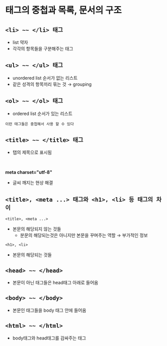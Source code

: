 태그의 중첩과 목록, 문서의 구조
==
## ```<li> ~~ </li> 태그```

+ list 약자
+ 각각의 항목들을 구분해주는 태그

## ```<ul> ~~ </ul> 태그```
 + unordered list 순서가 없는 리스트
 + 같은 성격의 항목끼리 묶는 것 →  grouping

 ## ```<ol> ~~ </ol> 태그```
 + ordered list 순서가 있는 리스트
 ```
 이런 태그들은 중첩해서 사용 할 수 있다
 ```

## ```<title> ~~ </title> 태그```
+ 탭의 제목으로 표시됨

<br>

 **meta charset="utf-8"**
+ 글씨 깨지는 현상 해결


## ``<title>, <meta ...> 태그와 <h1>, <li> 등 태그의 차이``

``<title>, <meta ...>``
+ 본문의 해당되지 않는 것들
    + 분문의 해당되는것은 아니지만 본문을 꾸며주는 역할 → 부가적인 정보

 ``<h1>, <li>``
+ 본문의 해당되는 것들

## ``<head> ~~ </head>``
+ 본문이 아닌 태그들은 head태그 아래로 들어옴

## ``<body> ~~ </body>``
+   본문인 태그들을 body 태그 안에 들어옴

## ``<html> ~~ </html>``
+ body태그와 head태그를 감싸주는 태그
